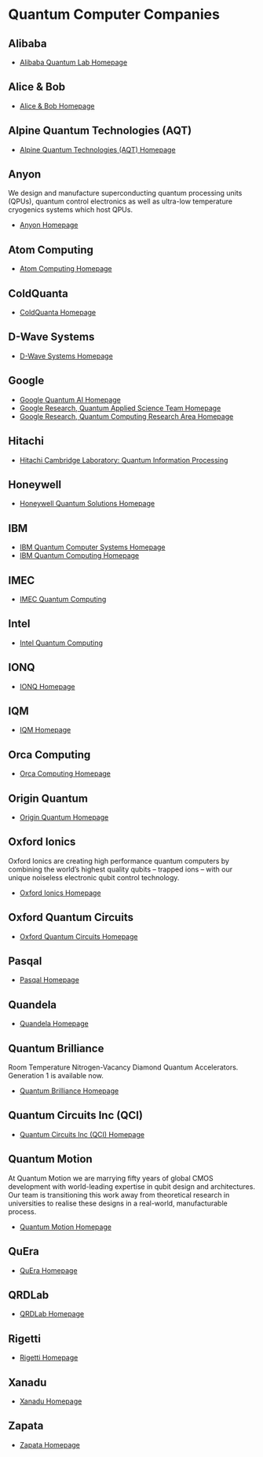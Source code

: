 # Quantum Computer Companies

## Alibaba

* [Alibaba Quantum Lab Homepage](https://damo.alibaba.com/labs/quantum)

## Alice & Bob

* [Alice & Bob Homepage](https://alice-bob.com/)

## Alpine Quantum Technologies (AQT)

* [Alpine Quantum Technologies (AQT) Homepage](https://www.aqt.eu/)

## Anyon

We design and manufacture superconducting quantum processing units (QPUs), quantum control
electronics as well as ultra-low temperature cryogenics systems which host QPUs.

* [Anyon Homepage](https://anyonsys.com/)

## Atom Computing

* [Atom Computing Homepage](https://www.atom-computing.com/)

## ColdQuanta

* [ColdQuanta Homepage](https://coldquanta.com/)

## D-Wave Systems

* [D-Wave Systems Homepage](https://www.dwavesys.com/)

## Google

* [Google Quantum AI Homepage](https://quantumai.google/)
* [Google Research, Quantum Applied Science Team Homepage](https://research.google/teams/applied-science/quantum/)
* [Google Research, Quantum Computing Research Area Homepage](https://research.google/research-areas/quantum-computing/)

## Hitachi

* [Hitachi Cambridge Laboratory: Quantum Information Processing](http://www.hit.phy.cam.ac.uk/Projects/QIP.php)

## Honeywell

* [Honeywell Quantum Solutions Homepage](https://www.honeywell.com/us/en/company/quantum)

## IBM

* [IBM Quantum Computer Systems Homepage](https://www.ibm.com/quantum-computing/systems/)
* [IBM Quantum Computing Homepage](https://quantum-computing.ibm.com/)

## IMEC

* [IMEC Quantum Computing](https://www.imec-int.com/en/quantum-computing)

## Intel

* [Intel Quantum Computing](https://www.intel.com/content/www/us/en/research/quantum-computing.html)

## IONQ

* [IONQ Homepage](https://ionq.com/)

## IQM

* [IQM Homepage](https://www.meetiqm.com/)

## Orca Computing

* [Orca Computing Homepage](https://www.orcacomputing.com/)

## Origin Quantum

* [Origin Quantum Homepage](http://www.originqc.com.cn/en/website/companyProfile.html)

## Oxford Ionics

Oxford Ionics are creating high performance quantum computers by combining the world’s highest
quality qubits – trapped ions – with our unique noiseless electronic qubit control technology.

* [Oxford Ionics Homepage](https://www.oxionics.com/)

## Oxford Quantum Circuits

* [Oxford Quantum Circuits Homepage](https://oxfordquantumcircuits.com/)

## Pasqal

* [Pasqal Homepage](https://pasqal.io/)

## Quandela

* [Quandela Homepage](https://quandela.com/)

## Quantum Brilliance

Room Temperature Nitrogen-Vacancy Diamond Quantum Accelerators. Generation 1 is available now.

* [Quantum Brilliance Homepage](https://quantumbrilliance.com/)

## Quantum Circuits Inc (QCI)

* [Quantum Circuits Inc (QCI) Homepage](https://quantumcircuits.com/)

## Quantum Motion

At Quantum Motion we are marrying fifty years of global CMOS development with world-leading
expertise in qubit design and architectures. Our team is transitioning this work away from
theoretical research in universities to realise these designs in a real-world, manufacturable
process.

* [Quantum Motion Homepage](https://quantummotion.tech/about/)

## QuEra

* [QuEra Homepage](https://www.quera-computing.com/)

## QRDLab

* [QRDLab Homepage](https://www.qrdlab.com/)

## Rigetti

* [Rigetti Homepage](https://www.rigetti.com/)

## Xanadu

* [Xanadu Homepage](https://www.xanadu.ai/)

## Zapata

* [Zapata Homepage](https://www.zapatacomputing.com/)
